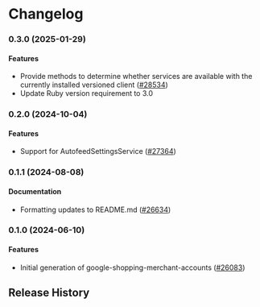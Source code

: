 # Changelog

### 0.3.0 (2025-01-29)

#### Features

* Provide methods to determine whether services are available with the currently installed versioned client ([#28534](https://github.com/googleapis/google-cloud-ruby/issues/28534)) 
* Update Ruby version requirement to 3.0 

### 0.2.0 (2024-10-04)

#### Features

* Support for AutofeedSettingsService ([#27364](https://github.com/googleapis/google-cloud-ruby/issues/27364)) 

### 0.1.1 (2024-08-08)

#### Documentation

* Formatting updates to README.md ([#26634](https://github.com/googleapis/google-cloud-ruby/issues/26634)) 

### 0.1.0 (2024-06-10)

#### Features

* Initial generation of google-shopping-merchant-accounts ([#26083](https://github.com/googleapis/google-cloud-ruby/issues/26083)) 

## Release History
